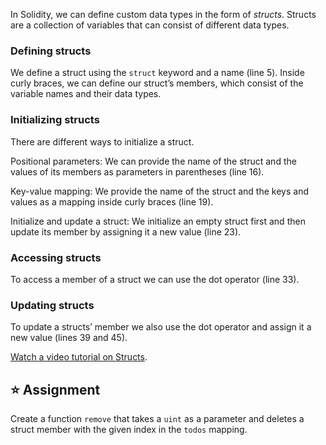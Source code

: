 In Solidity, we can define custom data types in the form of _structs_. Structs are a collection of variables that can consist of different data types.

### Defining structs

We define a struct using the `struct` keyword and a name (line 5). Inside curly braces, we can define our struct’s members, which consist of the variable names and their data types.

### Initializing structs

There are different ways to initialize a struct.

Positional parameters: We can provide the name of the struct and the values of its members as parameters in parentheses (line 16).

Key-value mapping: We provide the name of the struct and the keys and values as a mapping inside curly braces (line 19).

Initialize and update a struct: We initialize an empty struct first and then update its member by assigning it a new value (line 23).

### Accessing structs

To access a member of a struct we can use the dot operator (line 33).

### Updating structs

To update a structs’ member we also use the dot operator and assign it a new value (lines 39 and 45).

<a href="https://www.youtube.com/watch?v=kYBHq7EmFBc" target="_blank">Watch a video tutorial on Structs</a>.

## ⭐️ Assignment

Create a function `remove` that takes a `uint` as a parameter and deletes a struct member with the given index in the `todos` mapping.
